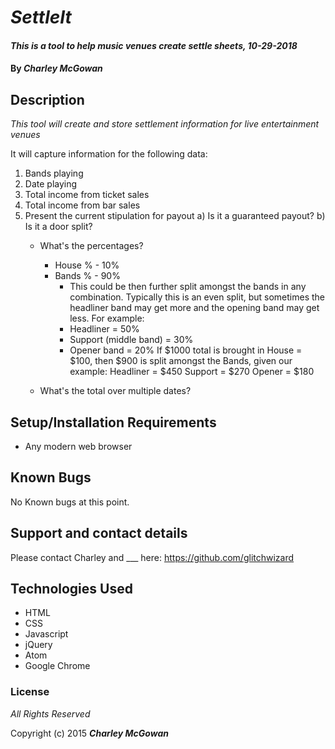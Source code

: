 # _SettleIt_

#### _This is a tool to help music venues create settle sheets, 10-29-2018_

#### By _**Charley McGowan**_

## Description

_This tool will create and store settlement information for live entertainment venues_

It will capture information for the following data:

1) Bands playing
2) Date playing
3) Total income from ticket sales
4) Total income from bar sales
5) Present the current stipulation for payout
  a) Is it a guaranteed payout?
  b) Is it a door split?
    * What's the percentages?
      * House % - 10%
      * Bands % - 90%
        * This could be then further split amongst the bands in any combination. Typically this is an even split, but sometimes the headliner band may get more and the opening band may get less.
        For example:
        * Headliner = 50%
        * Support (middle band) = 30%
        * Opener band = 20%
        If $1000 total is brought in
        House = $100, then $900 is split amongst the Bands, given our example:
        Headliner = $450
        Support = $270
        Opener = $180
         

    * What's the total over multiple dates?

## Setup/Installation Requirements

* Any modern web browser

## Known Bugs

No Known bugs at this point.

## Support and contact details

Please contact Charley and ___ here: https://github.com/glitchwizard

## Technologies Used

* HTML
* CSS
* Javascript
* jQuery
* Atom
* Google Chrome

### License

*All Rights Reserved*

Copyright (c) 2015 **_Charley McGowan_**
